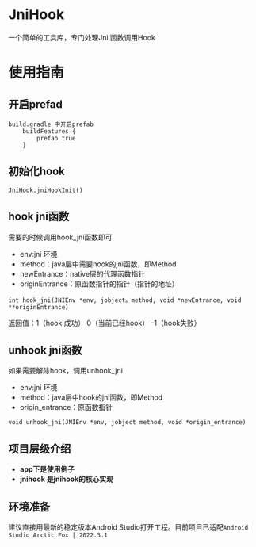 # JniHook
一个简单的工具库，专门处理Jni 函数调用Hook

# 使用指南
## 开启prefad
```
build.gradle 中开启prefab
    buildFeatures {
        prefab true
    }
```
## 初始化hook
```
JniHook.jniHookInit()
```

## hook jni函数
需要的时候调用hook_jni函数即可 

* env:jni 环境 
* method：java层中需要hook的jni函数，即Method
* newEntrance：native层的代理函数指针
* originEntrance：原函数指针的指针（指针的地址）
```
int hook_jni(JNIEnv *env, jobject。method, void *newEntrance, void **originEntrance)
```
返回值：1（hook 成功） 0（当前已经hook） -1（hook失败）
## unhook jni函数
如果需要解除hook，调用unhook_jni
* env:jni 环境 
* method：java层中hook的jni函数，即Method
* origin_entrance：原函数指针
```
void unhook_jni(JNIEnv *env, jobject method, void *origin_entrance)
```



## 项目层级介绍
* **app下是使用例子**
* **jnihook 是jnihook的核心实现**

## 环境准备
建议直接用最新的稳定版本Android Studio打开工程。目前项目已适配`Android Studio Arctic Fox | 2022.3.1`
### 
